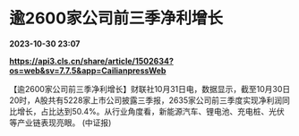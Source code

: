 # 逾2600家公司前三季净利增长

**2023-10-30 23:07**

**https://api3.cls.cn/share/article/1502634?os=web&sv=7.7.5&app=CailianpressWeb**

【逾2600家公司前三季净利增长】财联社10月31日电，数据显示，截至10月30日20时，A股共有5228家上市公司披露三季报，2635家公司前三季度实现净利润同比增长，占比达到50.4%。从行业角度看，新能源汽车、锂电池、充电桩、光伏等产业链表现亮眼。 (中证报)